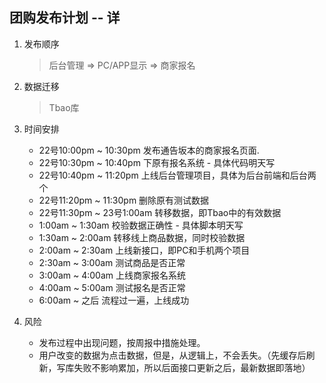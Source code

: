 团购发布计划  -- 详
---

1. 发布顺序
    > 后台管理 => PC/APP显示 => 商家报名

2. 数据迁移
    > Tbao库

3. 时间安排

    + 22号10:00pm ~ 10:30pm 发布通告坂本的商家报名页面.
    + 22号10:30pm ~ 10:40pm 下原有报名系统 - 具体代码明天写
    + 22号10:40pm ~ 11:20pm 上线后台管理项目，具体为后台前端和后台两个
    + 22号11:20pm ~ 11:30pm 删除原有测试数据
    + 22号11:30pm ~ 23号1:00am 转移数据，即Tbao中的有效数据
    + 1:00am ~ 1:30am 校验数据正确性 - 具体脚本明天写
    + 1:30am ~ 2:00am 转移线上商品数据，同时校验数据
    + 2:00am ~ 2:30am 上线新接口，即PC和手机两个项目
    + 2:30am ~ 3:00am 测试商品是否正常
    + 3:00am ~ 4:00am 上线商家报名系统
    + 4:00am ~ 5:00am 测试报名是否正常
    + 6:00am ~ 之后 流程过一遍，上线成功


4. 风险

    + 发布过程中出现问题，按周报中措施处理。
    + 用户改变的数据为点击数据，但是，从逻辑上，不会丢失。（先缓存后刷新，写库失败不影响累加，所以后面接口更新之后，最新数据即落地） 